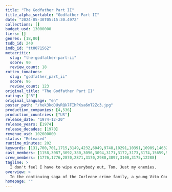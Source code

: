 ```yaml
---
title: "The Godfather Part II"
title_alpha_sortable: "Godfather Part II"
date: "2024-05-30T05:15:30.497Z"
collections: []
budget_usd: 13000000
tiers: []
genres: [18,80]
tsdb_id: 240
imdb_id: "tt0071562"
metacritic:
  slug: "the-godfather-part-ii"
  score: 90
  review_count: 18
rotten_tomatoes:
  slug: "godfather_part_ii"
  score: 96
  review_count: 123
original_title: "The Godfather Part II"
ratings: ["R"]
original_language: "en"
poster_path: "/hek3koDUyRQk7FIhPXsa6mT2Zc3.jpg"
production_companies: [4,536]
production_countries: ["US"]
release_date: "1974-12-20"
release_years: [1974]
release_decades: [1970]
revenue_usd: 102600000
status: "Released"
runtime_minutes: 202
keywords: [131,700,701,1715,3149,4232,6049,9748,10291,10391,10909,14632,156024]
cast_members: [1158,3087,3092,380,3096,3094,3171,3172,3173,3174,15659,5048,14849,3085,1769,99846]
crew_members: [1776,1776,2870,2871,3170,2988,3097,3100,3175,12288]
tagline: >
  I don't feel I have to wipe everybody out, Tom. Just my enemies.
overview: >
  In the continuing saga of the Corleone crime family, a young Vito Corleone grows up in Sicily and in 1910s New York. In the 1950s, Michael Corleone attempts to expand the family business into Las Vegas, Hollywood and Cuba.
homepage: ""
---
```

